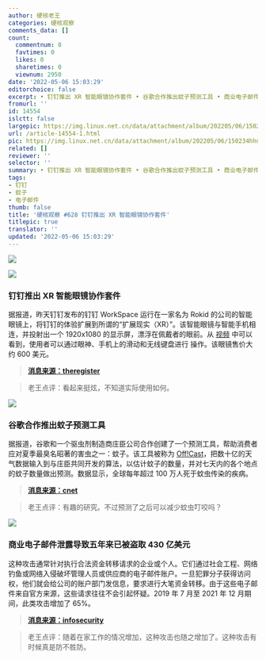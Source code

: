 ```yaml
---
author: 硬核老王
categories: 硬核观察
comments_data: []
count:
  commentnum: 0
  favtimes: 0
  likes: 0
  sharetimes: 0
  viewnum: 2950
date: '2022-05-06 15:03:29'
editorchoice: false
excerpt: • 钉钉推出 XR 智能眼镜协作套件 • 谷歌合作推出蚊子预测工具 • 商业电子邮件泄露导致五年来已被盗取 430 亿美元
fromurl: ''
id: 14554
islctt: false
largepic: https://img.linux.net.cn/data/attachment/album/202205/06/150234hhny6usfx6y091x2.jpg
url: /article-14554-1.html
pic: https://img.linux.net.cn/data/attachment/album/202205/06/150234hhny6usfx6y091x2.jpg.thumb.jpg
related: []
reviewer: ''
selector: ''
summary: • 钉钉推出 XR 智能眼镜协作套件 • 谷歌合作推出蚊子预测工具 • 商业电子邮件泄露导致五年来已被盗取 430 亿美元
tags:
- 钉钉
- 蚊子
- 电子邮件
thumb: false
title: '硬核观察 #628 钉钉推出 XR 智能眼镜协作套件'
titlepic: true
translator: ''
updated: '2022-05-06 15:03:29'
---
```


![](/data/attachment/album/202205/06/150234hhny6usfx6y091x2.jpg)


![](/data/attachment/album/202205/06/150241fk0xf9z4l0gg3gkv.jpg)


### 钉钉推出 XR 智能眼镜协作套件


据报道，昨天钉钉发布的钉钉 WorkSpace 运行在一家名为 Rokid 的公司的智能眼镜上，将钉钉的体验扩展到所谓的“扩展现实（XR）”。该智能眼镜与智能手机相连，并投射出一个 1920x1080 的显示屏，漂浮在佩戴者的眼前。从 [视频](https://weibo.com/tv/show/1034:4765720727453771) 中可以看到，使用者可以通过眼神、手机上的滑动和无线键盘进行 操作。该眼镜售价大约 600 美元。



> 
> **[消息来源：theregister](https://www.theregister.com/2022/05/06/dingtalk_extended_reality/)**
> 
> 
> 



> 
> 老王点评：看起来挺炫，不知道实际使用如何。
> 
> 
> 


![](/data/attachment/album/202205/06/150251szbinmlgay7ll8lc.jpg)


### 谷歌合作推出蚊子预测工具


据报道，谷歌和一个驱虫剂制造商庄臣公司合作创建了一个预测工具，帮助消费者应对夏季最臭名昭著的害虫之一：蚊子。该工具被称为 [Off!Cast](https://off.com/en/mosquitoforecast)，把数十亿的天气数据输入到与庄臣共同开发的算法，以估计蚊子的数量，并对七天内的各个地点的蚊子数量做出预测。数据显示，全球每年超过 100 万人死于蚊虫传染的疾病。



> 
> **[消息来源：cnet](https://www.cnet.com/health/medical/google-and-off-launch-mosquito-forecast-tool/)**
> 
> 
> 



> 
> 老王点评：有趣的研究。不过预测了之后可以减少蚊虫叮咬吗？
> 
> 
> 


![](/data/attachment/album/202205/06/150309n11e9qr1q9xn14dr.jpg)


### 商业电子邮件泄露导致五年来已被盗取 430 亿美元


这种攻击通常针对执行合法资金转移请求的企业或个人。它们通过社会工程、网络钓鱼或网络入侵破坏管理人员或供应商的电子邮件账户。一旦犯罪分子获得访问权，他们就会给公司的账户部门发信息，要求进行大笔资金转移。由于这些电子邮件来自官方来源，这些请求往往不会引起怀疑。2019 年 7 月至 2021 年 12 月期间，此类攻击增加了 65%。



> 
> **[消息来源：infosecurity](https://www.infosecurity-magazine.com/news/fbi-thailand-hong-kong-banks-bec/)**
> 
> 
> 



> 
> 老王点评：随着在家工作的情况增加，这种攻击也随之增加了。这种攻击有时候真是防不胜防。
> 
> 
>